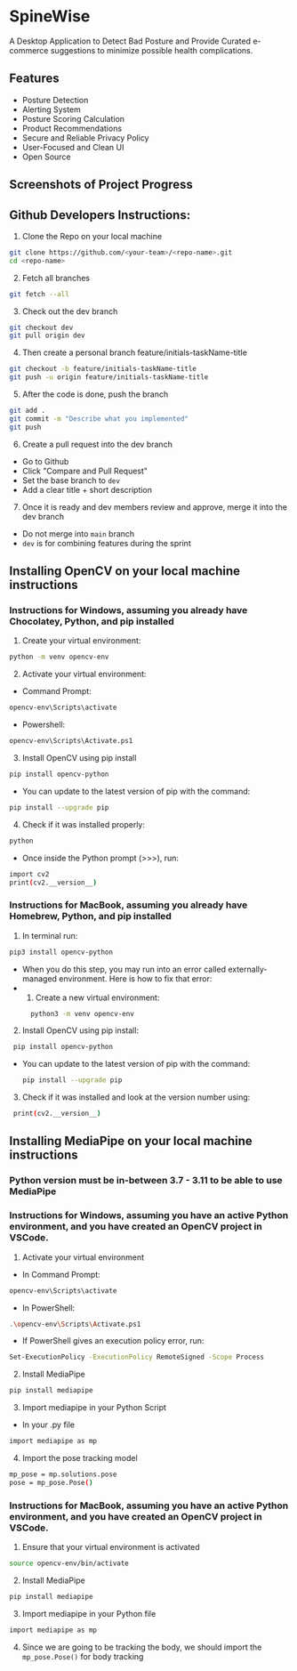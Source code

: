 # SpineWise
A Desktop Application to Detect Bad Posture and Provide Curated e-commerce suggestions to minimize possible health complications. 
## Features
- Posture Detection
- Alerting System
- Posture Scoring Calculation
- Product Recommendations
- Secure and Reliable Privacy Policy
- User-Focused and Clean UI
- Open Source
## Screenshots of Project Progress

## Github Developers Instructions:
1. Clone the Repo on your local machine
```bash
git clone https://github.com/<your-team>/<repo-name>.git
cd <repo-name>
```
2. Fetch all branches
```bash
git fetch --all
```
3. Check out the dev branch
```bash
git checkout dev
git pull origin dev
```
4. Then create a personal branch feature/initials-taskName-title
```bash
git checkout -b feature/initials-taskName-title
git push -u origin feature/initials-taskName-title
```
5. After the code is done, push the branch
```bash
git add .
git commit -m "Describe what you implemented"
git push
```
6. Create a pull request into the dev branch
- Go to Github
- Click "Compare and Pull Request"
- Set the base branch to `dev`
- Add a clear title + short description
7. Once it is ready and dev members review and approve, merge it into the dev branch
  - Do not merge into `main` branch
  - `dev` is for combining features during the sprint

## Installing OpenCV on your local machine instructions
### Instructions for Windows, assuming you already have Chocolatey, Python, and pip installed
1. Create your virtual environment:
```bash
python -m venv opencv-env
```
2. Activate your virtual environment:
- Command Prompt:
```bash
opencv-env\Scripts\activate
```
- Powershell:
```bash
opencv-env\Scripts\Activate.ps1
```
3. Install OpenCV using pip install
```bash
pip install opencv-python
```
- You can update to the latest version of pip with the command:
```bash
pip install --upgrade pip
```
4. Check if it was installed properly:
```bash
python
```
- Once inside the Python prompt (>>>), run:
```bash
import cv2
print(cv2.__version__)
```
### Instructions for MacBook, assuming you already have Homebrew, Python, and pip installed
1. In terminal run:
```bash
pip3 install opencv-python
```
  - When you do this step, you may run into an error called externally-managed environment. Here is how to fix that error:
  - 1. Create a new virtual environment:
    ```bash
      python3 -m venv opencv-env
    ```
2. Install OpenCV using pip install:
  ```bash
   pip install opencv-python
  ```
- You can update to the latest version of pip with the command:
  ```bash
  pip install --upgrade pip
  ```
3. Check if it was installed and look at the version number using:
  ```bash
   print(cv2.__version__)
  ```
## Installing MediaPipe on your local machine instructions
### Python version must be in-between 3.7 - 3.11 to be able to use MediaPipe
### Instructions for Windows, assuming you have an active Python environment, and you have created an OpenCV project in VSCode.
1. Activate your virtual environment  
- In Command Prompt:
```bash
opencv-env\Scripts\activate
```
 - In PowerShell:
```bash
.\opencv-env\Scripts\Activate.ps1
```
- If PowerShell gives an execution policy error, run:
```bash
Set-ExecutionPolicy -ExecutionPolicy RemoteSigned -Scope Process
```
2. Install MediaPipe
```bash
pip install mediapipe
```
3. Import mediapipe in your Python Script
- In your .py file
```bash
import mediapipe as mp
```
4. Import the pose tracking model
```bash
mp_pose = mp.solutions.pose
pose = mp_pose.Pose()
```
### Instructions for MacBook, assuming you have an active Python environment, and you have created an OpenCV project in VSCode.
1. Ensure that your virtual environment is activated
```bash
source opencv-env/bin/activate
```
2. Install MediaPipe
```bash
pip install mediapipe
```
3. Import mediapipe in your Python file
```bash
import mediapipe as mp
```
4. Since we are going to be tracking the body, we should import the ``mp_pose.Pose()`` for body tracking






